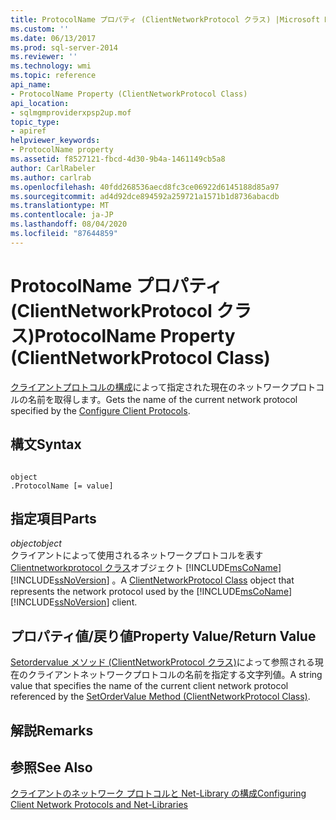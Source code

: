 ```yaml
---
title: ProtocolName プロパティ (ClientNetworkProtocol クラス) |Microsoft Docs
ms.custom: ''
ms.date: 06/13/2017
ms.prod: sql-server-2014
ms.reviewer: ''
ms.technology: wmi
ms.topic: reference
api_name:
- ProtocolName Property (ClientNetworkProtocol Class)
api_location:
- sqlmgmproviderxpsp2up.mof
topic_type:
- apiref
helpviewer_keywords:
- ProtocolName property
ms.assetid: f8527121-fbcd-4d30-9b4a-1461149cb5a8
author: CarlRabeler
ms.author: carlrab
ms.openlocfilehash: 40fdd268536aecd8fc3ce06922d6145188d85a97
ms.sourcegitcommit: ad4d92dce894592a259721a1571b1d8736abacdb
ms.translationtype: MT
ms.contentlocale: ja-JP
ms.lasthandoff: 08/04/2020
ms.locfileid: "87644859"
---
```

# <a name="protocolname-property-clientnetworkprotocol-class"></a><span data-ttu-id="eb30b-102">ProtocolName プロパティ (ClientNetworkProtocol クラス)</span><span class="sxs-lookup"><span data-stu-id="eb30b-102">ProtocolName Property (ClientNetworkProtocol Class)</span></span>
  <span data-ttu-id="eb30b-103">[クライアントプロトコルの構成](https://technet.microsoft.com/library/ms181035.aspx)によって指定された現在のネットワークプロトコルの名前を取得します。</span><span class="sxs-lookup"><span data-stu-id="eb30b-103">Gets the name of the current network protocol specified by the [Configure Client Protocols](https://technet.microsoft.com/library/ms181035.aspx).</span></span>  
  
## <a name="syntax"></a><span data-ttu-id="eb30b-104">構文</span><span class="sxs-lookup"><span data-stu-id="eb30b-104">Syntax</span></span>  
  
```  
  
object  
.ProtocolName [= value]  
```  
  
## <a name="parts"></a><span data-ttu-id="eb30b-105">指定項目</span><span class="sxs-lookup"><span data-stu-id="eb30b-105">Parts</span></span>  
 <span data-ttu-id="eb30b-106">*object*</span><span class="sxs-lookup"><span data-stu-id="eb30b-106">*object*</span></span>  
 <span data-ttu-id="eb30b-107">クライアントによって使用されるネットワークプロトコルを表す[Clientnetworkprotocol クラス](clientnetworkprotocol-class.md)オブジェクト [!INCLUDE[msCoName](../../../includes/msconame-md.md)] [!INCLUDE[ssNoVersion](../../../includes/ssnoversion-md.md)] 。</span><span class="sxs-lookup"><span data-stu-id="eb30b-107">A [ClientNetworkProtocol Class](clientnetworkprotocol-class.md) object that represents the network protocol used by the [!INCLUDE[msCoName](../../../includes/msconame-md.md)] [!INCLUDE[ssNoVersion](../../../includes/ssnoversion-md.md)] client.</span></span>  
  
## <a name="property-valuereturn-value"></a><span data-ttu-id="eb30b-108">プロパティ値/戻り値</span><span class="sxs-lookup"><span data-stu-id="eb30b-108">Property Value/Return Value</span></span>  
 <span data-ttu-id="eb30b-109">[Setordervalue メソッド (ClientNetworkProtocol クラス)](https://technet.microsoft.com/library/ms179295.aspx)によって参照される現在のクライアントネットワークプロトコルの名前を指定する文字列値。</span><span class="sxs-lookup"><span data-stu-id="eb30b-109">A string value that specifies the name of the current client network protocol referenced by the [SetOrderValue Method (ClientNetworkProtocol Class)](https://technet.microsoft.com/library/ms179295.aspx).</span></span>  
  
## <a name="remarks"></a><span data-ttu-id="eb30b-110">解説</span><span class="sxs-lookup"><span data-stu-id="eb30b-110">Remarks</span></span>  
  
## <a name="see-also"></a><span data-ttu-id="eb30b-111">参照</span><span class="sxs-lookup"><span data-stu-id="eb30b-111">See Also</span></span>  
 [<span data-ttu-id="eb30b-112">クライアントのネットワーク プロトコルと Net-Library の構成</span><span class="sxs-lookup"><span data-stu-id="eb30b-112">Configuring Client Network Protocols and Net-Libraries</span></span>](https://technet.microsoft.com/library/ms181035.aspx)  
  
  
